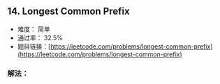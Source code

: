 ## 14. Longest Common Prefix


- 难度： 简单
- 通过率： 32.5%
- 题目链接：[https://leetcode.com/problems/longest-common-prefix](https://leetcode.com/problems/longest-common-prefix)



### 解法：